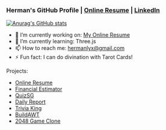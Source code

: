 ### Herman's GitHub Profile | [Online Resume](https://www.hermanloh.com/) | [LinkedIn](https://www.linkedin.com/in/hermanlyx/)
[![Anurag's GitHub stats](https://github-readme-stats.vercel.app/api?username=hurrmun&count_private=true&theme=dark)](https://github.com/anuraghazra/github-readme-stats)

- 🔭 I’m currently working on: [My Online Resume](https://www.hermanloh.com/)
- 🌱 I’m currently learning: Three.js
- 📫 How to reach me: hermanlyx@gmail.com
- ⚡ Fun fact: I can do divination with Tarot Cards!

Projects:
- [Online Resume](https://www.hermanloh.com/)
- [Financial Estimator](https://singaporean-fi-estimator.vercel.app/)
- [QuizSG](https://github.com/opengovsg/quizSG)
- [Daily Report](https://daily-report-hurrmun.herokuapp.com/)
- [Trivia King](https://trivia0king.herokuapp.com/)
- [BuildAWT](https://buildawt-app.vercel.app/)
- [2048 Game Clone](https://2048-game-clone.vercel.app/)
